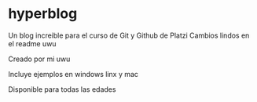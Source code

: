 # hyperblog
Un blog increible para el curso de Git y Github de Platzi
Cambios lindos en el readme uwu

Creado por mi uwu

Incluye ejemplos en windows linx y mac

Disponible para todas las edades